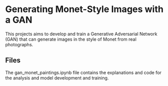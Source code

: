 # Generating Monet-Style Images with a GAN

This projects aims to develop and train a Generative Adversarial Network (GAN) that can generate images in the style of Monet from real photographs.

## Files

The gan_monet_paintings.ipynb file contains the explanations and code for the analysis and model development and training.
